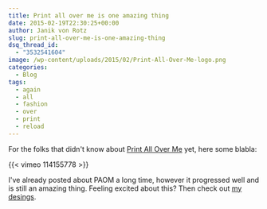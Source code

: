 ```yaml
---
title: Print all over me is one amazing thing
date: 2015-02-19T22:30:25+00:00
author: Janik von Rotz
slug: print-all-over-me-is-one-amazing-thing
dsq_thread_id:
  - "3532541604"
image: /wp-content/uploads/2015/02/Print-All-Over-Me-logo.png
categories:
  - Blog
tags:
  - again
  - all
  - fashion
  - over
  - print
  - reload
---
```

For the folks that didn't know about [Print All Over Me](http://printallover.me/) yet, here some blabla:

{{< vimeo 114155778 >}}

I've already posted about PAOM a long time, however it progressed well and is still an amazing thing.
Feeling excited about this? Then check out [my desings](http://printallover.me/collections/janikvonrotz).